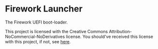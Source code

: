 # Firework Launcher

The Firework UEFI boot-loader.

This project is licensed with the Creative Commons Attribution-NoCommercial-NoDerivatives license.
You should've received this license with this project, if not, see [here](https://creativecommons.org/licenses/by-nc-nd/4.0/).